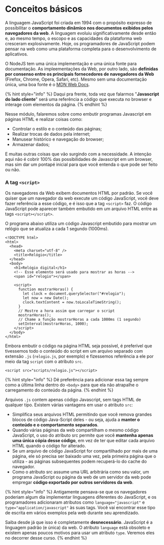# Conceitos básicos

A linguagem JavaScript foi criada em 1994 com o propósito expresso de possibilitar o **comportamento dinâmico nos documentos exibidos pelos navegadores da web**. A linguagem evoluiu significativamente desde então e, ao mesmo tempo, o escopo e as capacidades da plataforma web cresceram explosivamente. Hoje, os programadores de JavaScript podem pensar na web como uma plataforma completa para o desenvolvimento de aplicativos.

O NodeJS tem uma única implementação e uma única fonte para documentação. As impleementações da Web, por outro lado, são **definidas por consenso entre os principais fornecedores de navegadores da Web** \(Firefox, Chrome, Opera, Safari, etc\). Mesmo sem uma documentação única, uma boa fonte é o [MDN Web Docs](https://developer.mozilla.org).

{% hint style="info" %}
Daqui pra frente, toda vez que falarmos "**Javascript do lado cliente**" será uma referência a código que executa no browser e interage com elementos da página.
{% endhint %}

Nesse módulo, falaremos sobre como embutir programas Javascript em páginas HTML e realizar coisas como:

* Controlar o estilo e o conteúdo das páginas;
* Realizar trocas de dados pela internet;
* Manusear histórico e navegação do browser;
* Armazenar dados;

E muitas outras coisas que vão surgindo com a necessidade. A intenção aqui não é cobrir 100% das possibilidades de Javascript em um browser, mas sim dar um pontapé inicial para que você entenda o que pode ser feito ou não.

### A tag `<script>`

Os navegadores da Web exibem documentos HTML por padrão. Se você quiser que um navegador da web execute um código JavaScript, você deve fazer referência a esse código, e é isso que a tag `<script>` faz. O código JavaScript pode aparecer também embutido em um arquivo HTML entre as tags `<script></script>`.

O programa abaixo utiliza um código Javascript embutido para mostrar um relógio que se atualiza a cada 1 segundo \(1000ms\).

```markup
<!DOCTYPE html>
<html>
  <head>
    <meta charset="utf-8" />
    <title>Relógio</title>
  </head>
  <body>
    <h1>Relógio digital</h1>
    <!-- Esse elemento será usado para mostrar as horas -->
    <span id="relogio"></span>

    <script>
      function mostrarHoras() {
        let clock = document.querySelector("#relogio");
        let now = new Date();
        clock.textContent = now.toLocaleTimeString();
      }
      // Mostre a hora assim que carregar o script
      mostrarHoras();
      // Chame a função mostrarHoras a cada 1000ms (1 segundo)
      setInterval(mostrarHoras, 1000);
    </script>
  </body>
</html>
```

Embora embutir o código na página HTML seja possível, é preferível que tivessemos todo o conteúdo do script em um arquivo separado com extensão `.js` \(`relogio.js`, por exemplo\) e fizessemos referência a ele por meio da tag `script` com o atributo `src`.

```markup
<script src="scripts/relogio.js"></script>
```

{% hint style="info" %}
Dê preferência para adicionar essa tag sempre como a última linha dentro do `<body>` para que ela não atrapalhe o carregamento do conteúdo da página.
{% endhint %}

Arquivos `.js` contem apenas código Javascript, sem tags HTML de qualquer tipo. Existem várias vantagens em usar o atributo `src`:

* Simplifica seus arquivos HTML permitindo que você remova grandes blocos de código Java-Script deles - ou seja, ajuda a **manter o conteúdo e o comportamento separados**.
* Quando várias páginas da web compartilham o mesmo código JavaScript, o uso do atributo src permite que você **mantenha apenas uma única cópia desse código**, em vez de ter que editar cada arquivo HTML quando o código for alterado.
* Se um arquivo de código JavaScript for compartilhado por mais de uma página, ele só precisa ser baixado uma vez, pela primeira página que o utiliza - as páginas subsequentes podem recuperá-lo do cache do navegador.
* Como o atributo src assume uma URL arbitrária como seu valor, um programa JavaScript ou página da web de um servidor da web pode empregar **código exportado por outros servidores da web**.

{% hint style="info" %}
Antigamente pensava-se que os navegadores poderiam algum dia implementar linguagens diferentes do JavaScript, e os programadores adicionaram atributos como `language="javascript"` e `type="application/javascript"` às suas tags. Você vai encontrar esse tipo de escrita em vários exemplos pela web durante seu aprendizado.

Saiba desde já que isso é completamente **desnecessário**. JavaScript é a linguagem padrão \(e única\) da web. O atributo `language` está obsoleto e existem apenas poucos motivos para usar um atributo `type`. Veremos eles no decorrer desse curso.
{% endhint %}



